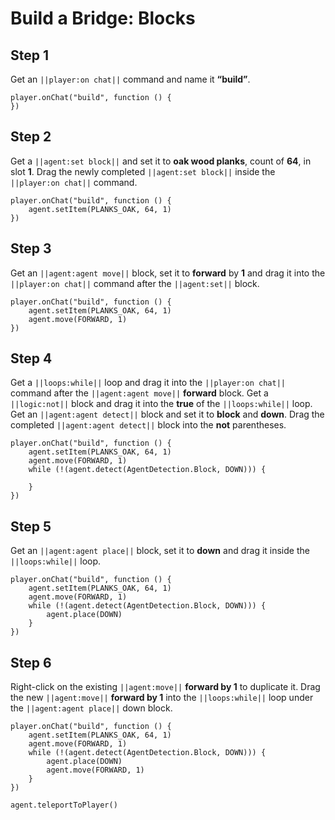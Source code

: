 
# Build a Bridge: Blocks


## Step 1
Get an ``||player:on chat||`` command and name it **“build”**.

```blocks
player.onChat("build", function () {
})
```

## Step 2
Get a ``||agent:set block||`` and set it to **oak wood planks**, count of **64**, in slot **1**. Drag the newly completed ``||agent:set block||`` inside the ``||player:on chat||`` command. 

```blocks
player.onChat("build", function () {
    agent.setItem(PLANKS_OAK, 64, 1)
})
```

## Step 3
Get an ``||agent:agent move||`` block, set it to **forward** by **1** and drag it into the ``||player:on chat||``  command after the ``||agent:set||`` block.

```blocks
player.onChat("build", function () {
    agent.setItem(PLANKS_OAK, 64, 1)
    agent.move(FORWARD, 1)
})
```

## Step 4

Get a ``||loops:while||`` loop and drag it into the  ``||player:on chat||``  command after the ``||agent:agent move||`` **forward** block. Get a ``||logic:not||`` block and drag it into the **true** of the ``||loops:while||`` loop. Get an ``||agent:agent detect||`` block and set it to **block** and **down**. Drag the completed ``||agent:agent detect||`` block into the **not** parentheses.

```blocks
player.onChat("build", function () {
    agent.setItem(PLANKS_OAK, 64, 1)
    agent.move(FORWARD, 1)
    while (!(agent.detect(AgentDetection.Block, DOWN))) {
    	
    }
})
```

## Step 5

Get an ``||agent:agent place||`` block, set it to **down** and drag it inside the ``||loops:while||`` loop.

```blocks
player.onChat("build", function () {
    agent.setItem(PLANKS_OAK, 64, 1)
    agent.move(FORWARD, 1)
    while (!(agent.detect(AgentDetection.Block, DOWN))) {
        agent.place(DOWN)
    }
})
```

## Step 6

Right-click on the existing ``||agent:move||`` **forward by 1** to duplicate it. Drag the new ``||agent:move||`` **forward by 1** into the ``||loops:while||`` loop under the ``||agent:agent place||`` down block.

```blocks
player.onChat("build", function () {
    agent.setItem(PLANKS_OAK, 64, 1)
    agent.move(FORWARD, 1)
    while (!(agent.detect(AgentDetection.Block, DOWN))) {
        agent.place(DOWN)
        agent.move(FORWARD, 1)
    }
})
```
```ghost
agent.teleportToPlayer()
```

